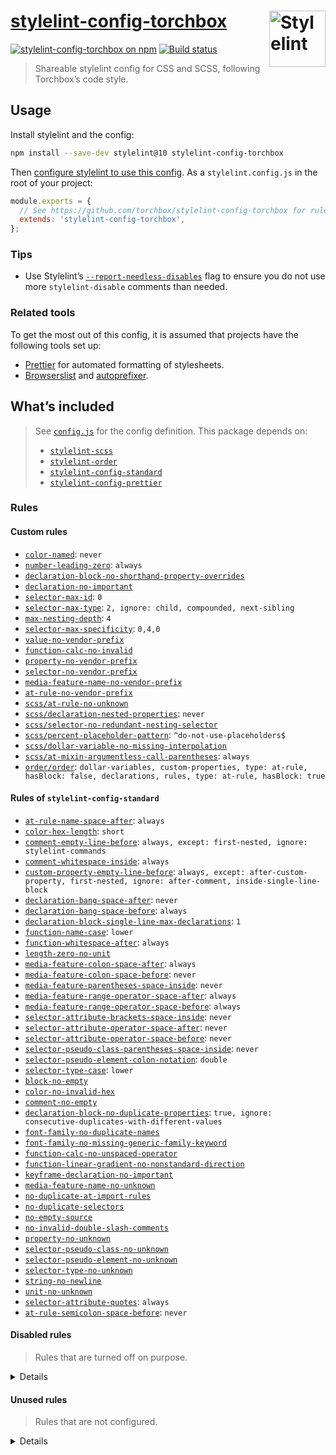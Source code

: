 # [stylelint-config-torchbox](https://www.npmjs.com/package/stylelint-config-torchbox) [<img src="https://raw.githubusercontent.com/torchbox/stylelint-config-torchbox/master/.github/stylelint-logo.svg?sanitize=true" alt="Stylelint" width="90" height="90" align="right">](https://stylelint.io)

[![stylelint-config-torchbox on npm](https://img.shields.io/npm/v/stylelint-config-torchbox.svg)](https://www.npmjs.com/package/stylelint-config-torchbox) [![Build status](https://github.com/actions/torchbox/stylelint-config-torchbox/.github/workflows/ci.yml/badge.svg)](https://github.com/torchbox/stylelint-config-torchbox/actions)

> Shareable stylelint config for CSS and SCSS, following Torchbox’s code style.

## Usage

Install stylelint and the config:

```sh
npm install --save-dev stylelint@10 stylelint-config-torchbox

```

Then [configure stylelint to use this config](https://stylelint.io/user-guide/configuration/#extends). As a `stylelint.config.js` in the root of your project:

```js
module.exports = {
  // See https://github.com/torchbox/stylelint-config-torchbox for rules.
  extends: 'stylelint-config-torchbox',
};
```

### Tips

- Use Stylelint’s [`--report-needless-disables`](https://stylelint.io/user-guide/node-api/#reportneedlessdisables) flag to ensure you do not use more `stylelint-disable` comments than needed.

### Related tools

To get the most out of this config, it is assumed that projects have the following tools set up:

- [Prettier](https://prettier.io/) for automated formatting of stylesheets.
- [Browserslist](https://github.com/browserslist/browserslist) and [autoprefixer](https://github.com/postcss/autoprefixer).

## What’s included

> See [`config.js`](./config.js) for the config definition. This package depends on:
>
> - [`stylelint-scss`](https://github.com/kristerkari/stylelint-scss)
> - [`stylelint-order`](https://github.com/hudochenkov/stylelint-order)
> - [`stylelint-config-standard`](https://github.com/stylelint/stylelint-config-standard)
> - [`stylelint-config-prettier`](https://github.com/prettier/stylelint-config-prettier)

<!-- Generated with: npm run build:docs -->

### Rules

#### Custom rules

- [`color-named`](https://stylelint.io/user-guide/rules/color-named/): `never`
- [`number-leading-zero`](https://stylelint.io/user-guide/rules/number-leading-zero/): `always`
- [`declaration-block-no-shorthand-property-overrides`](https://stylelint.io/user-guide/rules/declaration-block-no-shorthand-property-overrides/)
- [`declaration-no-important`](https://stylelint.io/user-guide/rules/declaration-no-important/)
- [`selector-max-id`](https://stylelint.io/user-guide/rules/selector-max-id/): `0`
- [`selector-max-type`](https://stylelint.io/user-guide/rules/selector-max-type/): `2, ignore: child, compounded, next-sibling`
- [`max-nesting-depth`](https://stylelint.io/user-guide/rules/max-nesting-depth/): `4`
- [`selector-max-specificity`](https://stylelint.io/user-guide/rules/selector-max-specificity/): `0,4,0`
- [`value-no-vendor-prefix`](https://stylelint.io/user-guide/rules/value-no-vendor-prefix/)
- [`function-calc-no-invalid`](https://stylelint.io/user-guide/rules/function-calc-no-invalid/)
- [`property-no-vendor-prefix`](https://stylelint.io/user-guide/rules/property-no-vendor-prefix/)
- [`selector-no-vendor-prefix`](https://stylelint.io/user-guide/rules/selector-no-vendor-prefix/)
- [`media-feature-name-no-vendor-prefix`](https://stylelint.io/user-guide/rules/media-feature-name-no-vendor-prefix/)
- [`at-rule-no-vendor-prefix`](https://stylelint.io/user-guide/rules/at-rule-no-vendor-prefix/)
- [`scss/at-rule-no-unknown`](https://github.com/kristerkari/stylelint-scss#readme)
- [`scss/declaration-nested-properties`](https://github.com/kristerkari/stylelint-scss#readme): `never`
- [`scss/selector-no-redundant-nesting-selector`](https://github.com/kristerkari/stylelint-scss#readme)
- [`scss/percent-placeholder-pattern`](https://github.com/kristerkari/stylelint-scss#readme): `^do-not-use-placeholders$`
- [`scss/dollar-variable-no-missing-interpolation`](https://github.com/kristerkari/stylelint-scss#readme)
- [`scss/at-mixin-argumentless-call-parentheses`](https://github.com/kristerkari/stylelint-scss#readme): `always`
- [`order/order`](https://github.com/hudochenkov/stylelint-order): `dollar-variables, custom-properties, type: at-rule, hasBlock: false, declarations, rules, type: at-rule, hasBlock: true`

#### Rules of `stylelint-config-standard`

- [`at-rule-name-space-after`](https://stylelint.io/user-guide/rules/at-rule-name-space-after/): `always`
- [`color-hex-length`](https://stylelint.io/user-guide/rules/color-hex-length/): `short`
- [`comment-empty-line-before`](https://stylelint.io/user-guide/rules/comment-empty-line-before/): `always, except: first-nested, ignore: stylelint-commands`
- [`comment-whitespace-inside`](https://stylelint.io/user-guide/rules/comment-whitespace-inside/): `always`
- [`custom-property-empty-line-before`](https://stylelint.io/user-guide/rules/custom-property-empty-line-before/): `always, except: after-custom-property, first-nested, ignore: after-comment, inside-single-line-block`
- [`declaration-bang-space-after`](https://stylelint.io/user-guide/rules/declaration-bang-space-after/): `never`
- [`declaration-bang-space-before`](https://stylelint.io/user-guide/rules/declaration-bang-space-before/): `always`
- [`declaration-block-single-line-max-declarations`](https://stylelint.io/user-guide/rules/declaration-block-single-line-max-declarations/): `1`
- [`function-name-case`](https://stylelint.io/user-guide/rules/function-name-case/): `lower`
- [`function-whitespace-after`](https://stylelint.io/user-guide/rules/function-whitespace-after/): `always`
- [`length-zero-no-unit`](https://stylelint.io/user-guide/rules/length-zero-no-unit/)
- [`media-feature-colon-space-after`](https://stylelint.io/user-guide/rules/media-feature-colon-space-after/): `always`
- [`media-feature-colon-space-before`](https://stylelint.io/user-guide/rules/media-feature-colon-space-before/): `never`
- [`media-feature-parentheses-space-inside`](https://stylelint.io/user-guide/rules/media-feature-parentheses-space-inside/): `never`
- [`media-feature-range-operator-space-after`](https://stylelint.io/user-guide/rules/media-feature-range-operator-space-after/): `always`
- [`media-feature-range-operator-space-before`](https://stylelint.io/user-guide/rules/media-feature-range-operator-space-before/): `always`
- [`selector-attribute-brackets-space-inside`](https://stylelint.io/user-guide/rules/selector-attribute-brackets-space-inside/): `never`
- [`selector-attribute-operator-space-after`](https://stylelint.io/user-guide/rules/selector-attribute-operator-space-after/): `never`
- [`selector-attribute-operator-space-before`](https://stylelint.io/user-guide/rules/selector-attribute-operator-space-before/): `never`
- [`selector-pseudo-class-parentheses-space-inside`](https://stylelint.io/user-guide/rules/selector-pseudo-class-parentheses-space-inside/): `never`
- [`selector-pseudo-element-colon-notation`](https://stylelint.io/user-guide/rules/selector-pseudo-element-colon-notation/): `double`
- [`selector-type-case`](https://stylelint.io/user-guide/rules/selector-type-case/): `lower`
- [`block-no-empty`](https://stylelint.io/user-guide/rules/block-no-empty/)
- [`color-no-invalid-hex`](https://stylelint.io/user-guide/rules/color-no-invalid-hex/)
- [`comment-no-empty`](https://stylelint.io/user-guide/rules/comment-no-empty/)
- [`declaration-block-no-duplicate-properties`](https://stylelint.io/user-guide/rules/declaration-block-no-duplicate-properties/): `true, ignore: consecutive-duplicates-with-different-values`
- [`font-family-no-duplicate-names`](https://stylelint.io/user-guide/rules/font-family-no-duplicate-names/)
- [`font-family-no-missing-generic-family-keyword`](https://stylelint.io/user-guide/rules/font-family-no-missing-generic-family-keyword/)
- [`function-calc-no-unspaced-operator`](https://stylelint.io/user-guide/rules/function-calc-no-unspaced-operator/)
- [`function-linear-gradient-no-nonstandard-direction`](https://stylelint.io/user-guide/rules/function-linear-gradient-no-nonstandard-direction/)
- [`keyframe-declaration-no-important`](https://stylelint.io/user-guide/rules/keyframe-declaration-no-important/)
- [`media-feature-name-no-unknown`](https://stylelint.io/user-guide/rules/media-feature-name-no-unknown/)
- [`no-duplicate-at-import-rules`](https://stylelint.io/user-guide/rules/no-duplicate-at-import-rules/)
- [`no-duplicate-selectors`](https://stylelint.io/user-guide/rules/no-duplicate-selectors/)
- [`no-empty-source`](https://stylelint.io/user-guide/rules/no-empty-source/)
- [`no-invalid-double-slash-comments`](https://stylelint.io/user-guide/rules/no-invalid-double-slash-comments/)
- [`property-no-unknown`](https://stylelint.io/user-guide/rules/property-no-unknown/)
- [`selector-pseudo-class-no-unknown`](https://stylelint.io/user-guide/rules/selector-pseudo-class-no-unknown/)
- [`selector-pseudo-element-no-unknown`](https://stylelint.io/user-guide/rules/selector-pseudo-element-no-unknown/)
- [`selector-type-no-unknown`](https://stylelint.io/user-guide/rules/selector-type-no-unknown/)
- [`string-no-newline`](https://stylelint.io/user-guide/rules/string-no-newline/)
- [`unit-no-unknown`](https://stylelint.io/user-guide/rules/unit-no-unknown/)
- [`selector-attribute-quotes`](https://stylelint.io/user-guide/rules/selector-attribute-quotes/): `always`
- [`at-rule-semicolon-space-before`](https://stylelint.io/user-guide/rules/at-rule-semicolon-space-before/): `never`

#### Disabled rules

> Rules that are turned off on purpose.

<details>

- [`declaration-empty-line-before`](https://stylelint.io/user-guide/rules/declaration-empty-line-before/)
- [`no-descending-specificity`](https://stylelint.io/user-guide/rules/no-descending-specificity/)
- [`at-rule-no-unknown`](https://stylelint.io/user-guide/rules/at-rule-no-unknown/)
- [`at-rule-empty-line-before`](https://stylelint.io/user-guide/rules/at-rule-empty-line-before/)
- [`at-rule-name-case`](https://stylelint.io/user-guide/rules/at-rule-name-case/)
- [`at-rule-semicolon-newline-after`](https://stylelint.io/user-guide/rules/at-rule-semicolon-newline-after/)
- [`block-closing-brace-empty-line-before`](https://stylelint.io/user-guide/rules/block-closing-brace-empty-line-before/)
- [`block-closing-brace-newline-after`](https://stylelint.io/user-guide/rules/block-closing-brace-newline-after/)
- [`block-closing-brace-newline-before`](https://stylelint.io/user-guide/rules/block-closing-brace-newline-before/)
- [`block-closing-brace-space-before`](https://stylelint.io/user-guide/rules/block-closing-brace-space-before/)
- [`block-opening-brace-newline-after`](https://stylelint.io/user-guide/rules/block-opening-brace-newline-after/)
- [`block-opening-brace-space-after`](https://stylelint.io/user-guide/rules/block-opening-brace-space-after/)
- [`block-opening-brace-space-before`](https://stylelint.io/user-guide/rules/block-opening-brace-space-before/)
- [`color-hex-case`](https://stylelint.io/user-guide/rules/color-hex-case/)
- [`declaration-block-semicolon-newline-after`](https://stylelint.io/user-guide/rules/declaration-block-semicolon-newline-after/)
- [`declaration-block-semicolon-space-after`](https://stylelint.io/user-guide/rules/declaration-block-semicolon-space-after/)
- [`declaration-block-semicolon-space-before`](https://stylelint.io/user-guide/rules/declaration-block-semicolon-space-before/)
- [`declaration-block-trailing-semicolon`](https://stylelint.io/user-guide/rules/declaration-block-trailing-semicolon/)
- [`declaration-colon-newline-after`](https://stylelint.io/user-guide/rules/declaration-colon-newline-after/)
- [`declaration-colon-space-after`](https://stylelint.io/user-guide/rules/declaration-colon-space-after/)
- [`declaration-colon-space-before`](https://stylelint.io/user-guide/rules/declaration-colon-space-before/)
- [`function-comma-newline-after`](https://stylelint.io/user-guide/rules/function-comma-newline-after/)
- [`function-comma-space-after`](https://stylelint.io/user-guide/rules/function-comma-space-after/)
- [`function-comma-space-before`](https://stylelint.io/user-guide/rules/function-comma-space-before/)
- [`function-max-empty-lines`](https://stylelint.io/user-guide/rules/function-max-empty-lines/)
- [`function-parentheses-newline-inside`](https://stylelint.io/user-guide/rules/function-parentheses-newline-inside/)
- [`function-parentheses-space-inside`](https://stylelint.io/user-guide/rules/function-parentheses-space-inside/)
- [`indentation`](https://stylelint.io/user-guide/rules/indentation/)
- [`max-empty-lines`](https://stylelint.io/user-guide/rules/max-empty-lines/)
- [`media-feature-name-case`](https://stylelint.io/user-guide/rules/media-feature-name-case/)
- [`media-query-list-comma-newline-after`](https://stylelint.io/user-guide/rules/media-query-list-comma-newline-after/)
- [`media-query-list-comma-space-after`](https://stylelint.io/user-guide/rules/media-query-list-comma-space-after/)
- [`media-query-list-comma-space-before`](https://stylelint.io/user-guide/rules/media-query-list-comma-space-before/)
- [`no-eol-whitespace`](https://stylelint.io/user-guide/rules/no-eol-whitespace/)
- [`no-missing-end-of-source-newline`](https://stylelint.io/user-guide/rules/no-missing-end-of-source-newline/)
- [`number-no-trailing-zeros`](https://stylelint.io/user-guide/rules/number-no-trailing-zeros/)
- [`property-case`](https://stylelint.io/user-guide/rules/property-case/)
- [`rule-empty-line-before`](https://stylelint.io/user-guide/rules/rule-empty-line-before/)
- [`selector-combinator-space-after`](https://stylelint.io/user-guide/rules/selector-combinator-space-after/)
- [`selector-combinator-space-before`](https://stylelint.io/user-guide/rules/selector-combinator-space-before/)
- [`selector-descendant-combinator-no-non-space`](https://stylelint.io/user-guide/rules/selector-descendant-combinator-no-non-space/)
- [`selector-list-comma-newline-after`](https://stylelint.io/user-guide/rules/selector-list-comma-newline-after/)
- [`selector-list-comma-space-before`](https://stylelint.io/user-guide/rules/selector-list-comma-space-before/)
- [`selector-max-empty-lines`](https://stylelint.io/user-guide/rules/selector-max-empty-lines/)
- [`selector-pseudo-class-case`](https://stylelint.io/user-guide/rules/selector-pseudo-class-case/)
- [`selector-pseudo-element-case`](https://stylelint.io/user-guide/rules/selector-pseudo-element-case/)
- [`unit-case`](https://stylelint.io/user-guide/rules/unit-case/)
- [`value-list-comma-newline-after`](https://stylelint.io/user-guide/rules/value-list-comma-newline-after/)
- [`value-list-comma-space-after`](https://stylelint.io/user-guide/rules/value-list-comma-space-after/)
- [`value-list-comma-space-before`](https://stylelint.io/user-guide/rules/value-list-comma-space-before/)
- [`value-list-max-empty-lines`](https://stylelint.io/user-guide/rules/value-list-max-empty-lines/)
- [`no-extra-semicolons`](https://stylelint.io/user-guide/rules/no-extra-semicolons/)
- [`max-line-length`](https://stylelint.io/user-guide/rules/max-line-length/)
- [`function-comma-newline-before`](https://stylelint.io/user-guide/rules/function-comma-newline-before/)
- [`value-list-comma-newline-before`](https://stylelint.io/user-guide/rules/value-list-comma-newline-before/)
- [`declaration-block-semicolon-newline-before`](https://stylelint.io/user-guide/rules/declaration-block-semicolon-newline-before/)
- [`block-closing-brace-space-after`](https://stylelint.io/user-guide/rules/block-closing-brace-space-after/)
- [`block-opening-brace-newline-before`](https://stylelint.io/user-guide/rules/block-opening-brace-newline-before/)
- [`selector-list-comma-newline-before`](https://stylelint.io/user-guide/rules/selector-list-comma-newline-before/)
- [`selector-list-comma-space-after`](https://stylelint.io/user-guide/rules/selector-list-comma-space-after/)
- [`media-query-list-comma-newline-before`](https://stylelint.io/user-guide/rules/media-query-list-comma-newline-before/)
- [`at-rule-name-newline-after`](https://stylelint.io/user-guide/rules/at-rule-name-newline-after/)
- [`string-quotes`](https://stylelint.io/user-guide/rules/string-quotes/)

</details>

#### Unused rules

> Rules that are not configured.

<details>

- [`comment-word-blacklist`](https://stylelint.io/user-guide/rules/comment-word-blacklist/)
- [`custom-media-pattern`](https://stylelint.io/user-guide/rules/custom-media-pattern/)
- [`custom-property-pattern`](https://stylelint.io/user-guide/rules/custom-property-pattern/)
- [`declaration-block-no-redundant-longhand-properties`](https://stylelint.io/user-guide/rules/declaration-block-no-redundant-longhand-properties/)
- [`declaration-property-unit-blacklist`](https://stylelint.io/user-guide/rules/declaration-property-unit-blacklist/)
- [`declaration-property-unit-whitelist`](https://stylelint.io/user-guide/rules/declaration-property-unit-whitelist/)
- [`declaration-property-value-blacklist`](https://stylelint.io/user-guide/rules/declaration-property-value-blacklist/)
- [`declaration-property-value-whitelist`](https://stylelint.io/user-guide/rules/declaration-property-value-whitelist/)
- [`font-family-name-quotes`](https://stylelint.io/user-guide/rules/font-family-name-quotes/)
- [`font-weight-notation`](https://stylelint.io/user-guide/rules/font-weight-notation/)
- [`function-blacklist`](https://stylelint.io/user-guide/rules/function-blacklist/)
- [`function-url-no-scheme-relative`](https://stylelint.io/user-guide/rules/function-url-no-scheme-relative/)
- [`function-url-quotes`](https://stylelint.io/user-guide/rules/function-url-quotes/)
- [`function-url-scheme-blacklist`](https://stylelint.io/user-guide/rules/function-url-scheme-blacklist/)
- [`function-url-scheme-whitelist`](https://stylelint.io/user-guide/rules/function-url-scheme-whitelist/)
- [`function-whitelist`](https://stylelint.io/user-guide/rules/function-whitelist/)
- [`keyframes-name-pattern`](https://stylelint.io/user-guide/rules/keyframes-name-pattern/)
- [`linebreaks`](https://stylelint.io/user-guide/rules/linebreaks/)
- [`media-feature-name-blacklist`](https://stylelint.io/user-guide/rules/media-feature-name-blacklist/)
- [`media-feature-name-value-whitelist`](https://stylelint.io/user-guide/rules/media-feature-name-value-whitelist/)
- [`media-feature-name-whitelist`](https://stylelint.io/user-guide/rules/media-feature-name-whitelist/)
- [`no-empty-first-line`](https://stylelint.io/user-guide/rules/no-empty-first-line/)
- [`no-unknown-animations`](https://stylelint.io/user-guide/rules/no-unknown-animations/)
- [`number-max-precision`](https://stylelint.io/user-guide/rules/number-max-precision/)
- [`property-blacklist`](https://stylelint.io/user-guide/rules/property-blacklist/)
- [`property-whitelist`](https://stylelint.io/user-guide/rules/property-whitelist/)
- [`scss/partial-no-import`](https://github.com/kristerkari/stylelint-scss#readme)
- [`scss/selector-nest-combinators`](https://github.com/kristerkari/stylelint-scss#readme)
- [`selector-attribute-operator-blacklist`](https://stylelint.io/user-guide/rules/selector-attribute-operator-blacklist/)
- [`selector-attribute-operator-whitelist`](https://stylelint.io/user-guide/rules/selector-attribute-operator-whitelist/)
- [`selector-class-pattern`](https://stylelint.io/user-guide/rules/selector-class-pattern/)
- [`selector-combinator-blacklist`](https://stylelint.io/user-guide/rules/selector-combinator-blacklist/)
- [`selector-combinator-whitelist`](https://stylelint.io/user-guide/rules/selector-combinator-whitelist/)
- [`selector-max-attribute`](https://stylelint.io/user-guide/rules/selector-max-attribute/)
- [`selector-max-class`](https://stylelint.io/user-guide/rules/selector-max-class/)
- [`selector-max-combinators`](https://stylelint.io/user-guide/rules/selector-max-combinators/)
- [`selector-max-compound-selectors`](https://stylelint.io/user-guide/rules/selector-max-compound-selectors/)
- [`selector-max-pseudo-class`](https://stylelint.io/user-guide/rules/selector-max-pseudo-class/)
- [`selector-max-universal`](https://stylelint.io/user-guide/rules/selector-max-universal/)
- [`selector-nested-pattern`](https://stylelint.io/user-guide/rules/selector-nested-pattern/)
- [`selector-pseudo-class-blacklist`](https://stylelint.io/user-guide/rules/selector-pseudo-class-blacklist/)
- [`selector-pseudo-class-whitelist`](https://stylelint.io/user-guide/rules/selector-pseudo-class-whitelist/)
- [`selector-pseudo-element-blacklist`](https://stylelint.io/user-guide/rules/selector-pseudo-element-blacklist/)
- [`selector-pseudo-element-whitelist`](https://stylelint.io/user-guide/rules/selector-pseudo-element-whitelist/)
- [`time-min-milliseconds`](https://stylelint.io/user-guide/rules/time-min-milliseconds/)
- [`unit-blacklist`](https://stylelint.io/user-guide/rules/unit-blacklist/)
- [`unit-whitelist`](https://stylelint.io/user-guide/rules/unit-whitelist/)
- [`value-keyword-case`](https://stylelint.io/user-guide/rules/value-keyword-case/)
- [`scss/dollar-variable-pattern`](https://github.com/kristerkari/stylelint-scss#readme)
- [`scss/at-function-pattern`](https://github.com/kristerkari/stylelint-scss#readme)
- [`scss/at-import-partial-extension-blacklist`](https://github.com/kristerkari/stylelint-scss#readme)
- [`scss/at-import-partial-extension-whitelist`](https://github.com/kristerkari/stylelint-scss#readme)
- [`scss/dollar-variable-default`](https://github.com/kristerkari/stylelint-scss#readme)
- [`scss/no-dollar-variables`](https://github.com/kristerkari/stylelint-scss#readme)
- [`at-rule-blacklist`](https://stylelint.io/user-guide/rules/at-rule-blacklist/)
- [`at-rule-property-requirelist`](https://stylelint.io/user-guide/rules/at-rule-property-requirelist/)
- [`at-rule-whitelist`](https://stylelint.io/user-guide/rules/at-rule-whitelist/)
- [`color-no-hex`](https://stylelint.io/user-guide/rules/color-no-hex/)
- [`selector-id-pattern`](https://stylelint.io/user-guide/rules/selector-id-pattern/)
- [`scss/at-else-closing-brace-newline-after`](https://github.com/kristerkari/stylelint-scss#readme)
- [`scss/at-else-closing-brace-space-after`](https://github.com/kristerkari/stylelint-scss#readme)
- [`scss/at-else-empty-line-before`](https://github.com/kristerkari/stylelint-scss#readme)
- [`scss/at-else-if-parentheses-space-before`](https://github.com/kristerkari/stylelint-scss#readme)
- [`scss/at-extend-no-missing-placeholder`](https://github.com/kristerkari/stylelint-scss#readme)
- [`scss/at-function-parentheses-space-before`](https://github.com/kristerkari/stylelint-scss#readme)
- [`scss/at-if-closing-brace-newline-after`](https://github.com/kristerkari/stylelint-scss#readme)
- [`scss/at-if-closing-brace-space-after`](https://github.com/kristerkari/stylelint-scss#readme)
- [`scss/at-import-no-partial-leading-underscore`](https://github.com/kristerkari/stylelint-scss#readme)
- [`scss/at-mixin-parentheses-space-before`](https://github.com/kristerkari/stylelint-scss#readme)
- [`scss/at-mixin-pattern`](https://github.com/kristerkari/stylelint-scss#readme)
- [`scss/declaration-nested-properties-no-divided-groups`](https://github.com/kristerkari/stylelint-scss#readme)
- [`scss/dollar-variable-colon-newline-after`](https://github.com/kristerkari/stylelint-scss#readme)
- [`scss/dollar-variable-colon-space-after`](https://github.com/kristerkari/stylelint-scss#readme)
- [`scss/dollar-variable-colon-space-before`](https://github.com/kristerkari/stylelint-scss#readme)
- [`scss/dollar-variable-empty-line-before`](https://github.com/kristerkari/stylelint-scss#readme)
- [`scss/double-slash-comment-empty-line-before`](https://github.com/kristerkari/stylelint-scss#readme)
- [`scss/double-slash-comment-inline`](https://github.com/kristerkari/stylelint-scss#readme)
- [`scss/double-slash-comment-whitespace-inside`](https://github.com/kristerkari/stylelint-scss#readme)
- [`scss/operator-no-newline-after`](https://github.com/kristerkari/stylelint-scss#readme)
- [`scss/operator-no-newline-before`](https://github.com/kristerkari/stylelint-scss#readme)
- [`scss/operator-no-unspaced`](https://github.com/kristerkari/stylelint-scss#readme)
- [`scss/at-each-key-value-single-line`](https://github.com/kristerkari/stylelint-scss#readme)
- [`scss/at-function-named-arguments`](https://github.com/kristerkari/stylelint-scss#readme)
- [`scss/at-if-no-null`](https://github.com/kristerkari/stylelint-scss#readme)
- [`scss/at-import-partial-extension`](https://github.com/kristerkari/stylelint-scss#readme)
- [`scss/at-mixin-named-arguments`](https://github.com/kristerkari/stylelint-scss#readme)
- [`scss/at-rule-conditional-no-parentheses`](https://github.com/kristerkari/stylelint-scss#readme)
- [`scss/comment-no-loud`](https://github.com/kristerkari/stylelint-scss#readme)
- [`scss/dimension-no-non-numeric-values`](https://github.com/kristerkari/stylelint-scss#readme)
- [`scss/function-color-relative`](https://github.com/kristerkari/stylelint-scss#readme)
- [`scss/function-quote-no-quoted-strings-inside`](https://github.com/kristerkari/stylelint-scss#readme)
- [`scss/function-unquote-no-unquoted-strings-inside`](https://github.com/kristerkari/stylelint-scss#readme)
- [`scss/map-keys-quotes`](https://github.com/kristerkari/stylelint-scss#readme)
- [`scss/no-duplicate-dollar-variables`](https://github.com/kristerkari/stylelint-scss#readme)
- [`scss/selector-no-union-class-name`](https://github.com/kristerkari/stylelint-scss#readme)
- [`selector-no-qualifying-type`](https://stylelint.io/user-guide/rules/selector-no-qualifying-type/)
- [`shorthand-property-no-redundant-values`](https://stylelint.io/user-guide/rules/shorthand-property-no-redundant-values/)

</details>
